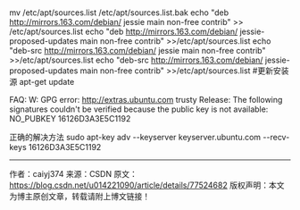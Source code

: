 
#
mv /etc/apt/sources.list /etc/apt/sources.list.bak
echo "deb http://mirrors.163.com/debian/ jessie main non-free contrib" >> /etc/apt/sources.list
echo "deb http://mirrors.163.com/debian/ jessie-proposed-updates main non-free contrib" >>/etc/apt/sources.list
echo "deb-src http://mirrors.163.com/debian/ jessie main non-free contrib" >>/etc/apt/sources.list
echo "deb-src http://mirrors.163.com/debian/ jessie-proposed-updates main non-free contrib" >>/etc/apt/sources.list
#更新安装源
apt-get update 


FAQ:
W: GPG error: http://extras.ubuntu.com trusty Release: The following signatures couldn't be verified because the public key is not available: NO_PUBKEY 16126D3A3E5C1192

正确的解决方法
 sudo apt-key adv --keyserver keyserver.ubuntu.com --recv-keys 16126D3A3E5C1192

--------------------- 
作者：caiyj374 
来源：CSDN 
原文：https://blog.csdn.net/u014221090/article/details/77524682 
版权声明：本文为博主原创文章，转载请附上博文链接！